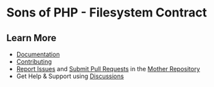 Sons of PHP - Filesystem Contract
=================================

## Learn More

* [Documentation][docs]
* [Contributing][contributing]
* [Report Issues][issues] and [Submit Pull Requests][pull-requests] in the [Mother Repository][mother-repo]
* Get Help & Support using [Discussions][discussions]

[discussions]: https://github.com/orgs/SonsOfPHP/discussions
[mother-repo]: https://github.com/SonsOfPHP/sonsofphp
[contributing]: https://docs.sonsofphp.com/contributing/
[docs]: https://docs.sonsofphp.com/components/http-message/
[issues]: https://github.com/SonsOfPHP/sonsofphp/issues?q=is%3Aopen+is%3Aissue+label%3AFilesystem
[pull-requests]: https://github.com/SonsOfPHP/sonsofphp/pulls?q=is%3Aopen+is%3Apr+label%3AFilesystem

